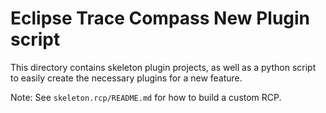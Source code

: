 Eclipse Trace Compass New Plugin script
=======================================

This directory contains skeleton plugin projects, as well as a python script to easily create the necessary plugins for a new feature.

Note: See `skeleton.rcp/README.md` for how to build a custom RCP.
